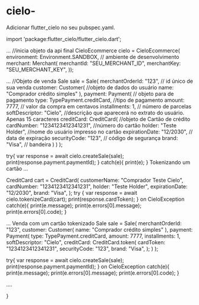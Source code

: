 # cielo-

Adicionar flutter_cielo no seu pubspec.yaml.

import 'package:flutter_cielo/flutter_cielo.dart';

...
//inicia objeto da api
final CieloEcommerce cielo = CieloEcommerce(
      environment: Environment.SANDBOX, // ambiente de desenvolvimento
      merchant: Merchant(
        merchantId: "SEU_MERCHANT_ID",
        merchantKey: "SEU_MERCHANT_KEY",
      ));

...
    //Objeto de venda
    Sale sale = Sale(
      merchantOrderId: "123", // id único de sua venda
      customer: Customer( //objeto de dados do usuário
        name: "Comprador crédito simples"
      ),
      payment: Payment(    // objeto para de pagamento
        type: TypePayment.creditCard, //tipo de pagamento
        amount: 7777, // valor da compra em centavos
        installments: 1, // número de parcelas
        softDescriptor: "Cielo", //descrição que aparecerá no extrato do usuário. Apenas 15 caracteres
        creditCard: CreditCard( //objeto de Cartão de crédito
          cardNumber: "1234123412341231", //número do cartão
          holder: "Teste Holder", //nome do usuário impresso no cartão
          expirationDate: "12/2030", // data de expiração
          securityCode: "123", // código de segurança
          brand: "Visa", // bandeira
        )
      )
    );

  try{
    var response = await cielo.createSale(sale);
    print(response.payment.paymentId);
    } catch(e){
      print(e);
    }
Tokenizando um cartão
...

CreditCard cart = CreditCard(
          customerName: "Comprador Teste Cielo",
          cardNumber: "1234123412341231",
          holder: "Teste Holder",
          expirationDate: "12/2030",
          brand: "Visa",
        );
    try {
      var response = await cielo.tokenizeCard(cart);
      print(response.cardToken);
    } on CieloException catch(e){
      print(e.message);
      print(e.errors[0].message);
      print(e.errors[0].code);
    }

...
Venda com um cartão tokenizado
 Sale sale = Sale(
      merchantOrderId: "123",
      customer: Customer(
        name: "Comprador crédito simples"
      ),
      payment: Payment(
        type: TypePayment.creditCard,
        amount: 7777,
        installments: 1,
        softDescriptor: "Cielo",
        creditCard: CreditCard.token(
          cardToken: "1234123412341231",
          securityCode: "123",
          brand: "Visa",
        );
      )
    );

  try{
    var response = await cielo.createSale(sale);
    print(response.payment.paymentId);
     } on CieloException catch(e){
      print(e.message);
      print(e.errors[0].message);
      print(e.errors[0].code);
    }

  ....


}
